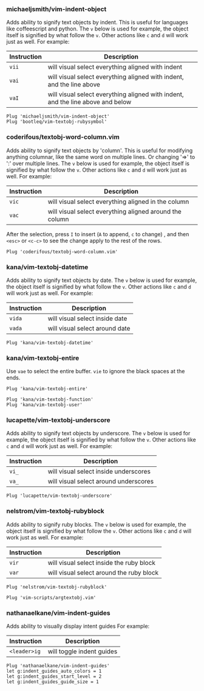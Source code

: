 ### michaeljsmith/vim-indent-object
Adds ability to signify text objects by indent.
This is useful for languages like coffeescript and python.
The `v` below is used for example, the object itself is 
signified by what follow the `v`. Other actions like `c`
and `d` will work just as well.
For example:

| Instruction | Description                                                                     |
| ---         | ---                                                                             |
| `vii`       | will visual select everything aligned with indent                               |
| `vai`       | will visual select everything aligned with indent, and the line above           |
| `vaI`       | will visual select everything aligned with indent, and the line above and below |

```vim
Plug 'michaeljsmith/vim-indent-object'
Plug 'bootleq/vim-textobj-rubysymbol'
```

### coderifous/textobj-word-column.vim
Adds ability to signify text objects by 'column'.
This is useful for modifying anything columnar, like the same word on 
multiple lines. Or changing '=>' to ':' over multiple lines.
The `v` below is used for example, the object itself is 
signified by what follow the `v`. Other actions like `c`
and `d` will work just as well.
For example:

| Instruction | Description                                             |
| ---         | ---                                                     |
| `vic`       | will visual select everything aligned in the column     |
| `vac`       | will visual select everything aligned around the column |

After the selection, press `I` to insert (`A` to append, `c` to change)
, and then `<esc>` or `<c-c>` to see the change apply to the rest of the rows.

```vim
Plug 'coderifous/textobj-word-column.vim'
```

### kana/vim-textobj-datetime
Adds ability to signify text objects by date.
The `v` below is used for example, the object itself is 
signified by what follow the `v`. Other actions like `c`
and `d` will work just as well.
For example:

| Instruction | Description                    |
| ---         | ---                            |
| `vida`      | will visual select inside date |
| `vada`      | will visual select around date |

```vim
Plug 'kana/vim-textobj-datetime'
```

### kana/vim-textobj-entire
Use `vae` to select the entire buffer.
`vie` to ignore the black spaces at the ends.

```vim
Plug 'kana/vim-textobj-entire'
```

```vim
Plug 'kana/vim-textobj-function'
Plug 'kana/vim-textobj-user'
```

### lucapette/vim-textobj-underscore
Adds ability to signify text objects by underscore.
The `v` below is used for example, the object itself is 
signified by what follow the `v`. Other actions like `c`
and `d` will work just as well.
For example:

| Instruction | Description                           |
| ---         | ---                                   |
| `vi_`       | will visual select inside underscores |
| `va_`       | will visual select around underscores |

```vim
Plug 'lucapette/vim-textobj-underscore'
```

### nelstrom/vim-textobj-rubyblock
Adds ability to signify ruby blocks.
The `v` below is used for example, the object itself is 
signified by what follow the `v`. Other actions like `c`
and `d` will work just as well.
For example:

| Instruction | Description                              |
| ---         | ---                                      |
| `vir`       | will visual select inside the ruby block |
| `var`       | will visual select around the ruby block |

```vim
Plug 'nelstrom/vim-textobj-rubyblock'
```

```vim
Plug 'vim-scripts/argtextobj.vim'
```

### nathanaelkane/vim-indent-guides
Adds ability to visually display intent guides
For example:

| Instruction  | Description               |
| ---          | ---                       |
| `<leader>ig` | will toggle indent guides |

```vim
Plug 'nathanaelkane/vim-indent-guides'
let g:indent_guides_auto_colors = 1
let g:indent_guides_start_level = 2
let g:indent_guides_guide_size = 1
```
